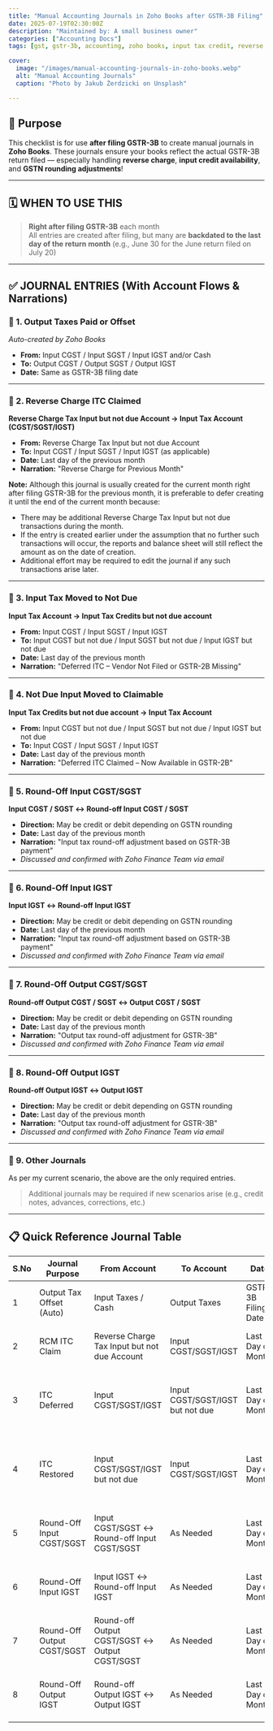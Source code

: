 ```yaml
---
title: "Manual Accounting Journals in Zoho Books after GSTR-3B Filing"
date: 2025-07-19T02:30:00Z
description: "Maintained by: A small business owner"
categories: ["Accounting Docs"]
tags: [gst, gstr-3b, accounting, zoho books, input tax credit, reverse charge, rounding adjustment, reconciliation]

cover:
  image: "/images/manual-accounting-journals-in-zoho-books.webp"
  alt: "Manual Accounting Journals"
  caption: "Photo by Jakub Żerdzicki on Unsplash"

---
```


## 🌟 Purpose

This checklist is for use **after filing GSTR-3B** to create manual journals in **Zoho Books**. These journals ensure your books reflect the actual GSTR-3B return filed — especially handling **reverse charge**, **input credit availability**, and **GSTN rounding adjustments**!

---

## 🗓️ WHEN TO USE THIS

> **Right after filing GSTR-3B** each month  
> All entries are created after filing, but many are **backdated to the last day of the return month** (e.g., June 30 for the June return filed on July 20)

---

## ✅ JOURNAL ENTRIES (With Account Flows & Narrations)

### 🔹 1. Output Taxes Paid or Offset
*Auto-created by Zoho Books*
- **From:** Input CGST / Input SGST / Input IGST and/or Cash  
- **To:** Output CGST / Output SGST / Output IGST  
- **Date:** Same as GSTR-3B filing date

---

### 🔹 2. Reverse Charge ITC Claimed  
**Reverse Charge Tax Input but not due Account → Input Tax Account (CGST/SGST/IGST)**
- **From:** Reverse Charge Tax Input but not due Account  
- **To:** Input CGST / Input SGST / Input IGST (as applicable)  
- **Date:** Last day of the previous month  
- **Narration:** "Reverse Charge for Previous Month"

**Note:** Although this journal is usually created for the current month right after filing GSTR-3B for the previous month, it is preferable to defer creating it until the end of the current month because:

- There may be additional Reverse Charge Tax Input but not due transactions during the month.
- If the entry is created earlier under the assumption that no further such transactions will occur, the reports and balance sheet will still reflect the amount as on the date of creation.
- Additional effort may be required to edit the journal if any such transactions arise later.

---

### 🔹 3. Input Tax Moved to Not Due  
**Input Tax Account → Input Tax Credits but not due account**
- **From:** Input CGST / Input SGST / Input IGST  
- **To:** Input CGST but not due / Input SGST but not due / Input IGST but not due  
- **Date:** Last day of the previous month  
- **Narration:** "Deferred ITC – Vendor Not Filed or GSTR-2B Missing"

---

### 🔹 4. Not Due Input Moved to Claimable  
**Input Tax Credits but not due account → Input Tax Account**
- **From:** Input CGST but not due / Input SGST but not due / Input IGST but not due  
- **To:** Input CGST / Input SGST / Input IGST  
- **Date:** Last day of the previous month  
- **Narration:** "Deferred ITC Claimed – Now Available in GSTR-2B"

---

### 🔹 5. Round-Off Input CGST/SGST  
**Input CGST / SGST ↔ Round-off Input CGST / SGST**
- **Direction:** May be credit or debit depending on GSTN rounding  
- **Date:** Last day of the previous month  
- **Narration:** "Input tax round-off adjustment based on GSTR-3B payment"  
- *Discussed and confirmed with Zoho Finance Team via email*

---

### 🔹 6. Round-Off Input IGST  
**Input IGST ↔ Round-off Input IGST**
- **Direction:** May be credit or debit depending on GSTN rounding  
- **Date:** Last day of the previous month  
- **Narration:** "Input tax round-off adjustment based on GSTR-3B payment"  
- *Discussed and confirmed with Zoho Finance Team via email*

---

### 🔹 7. Round-Off Output CGST/SGST  
**Round-off Output CGST / SGST ↔ Output CGST / SGST**
- **Direction:** May be credit or debit depending on GSTN rounding  
- **Date:** Last day of the previous month  
- **Narration:** "Output tax round-off adjustment for GSTR-3B"  
- *Discussed and confirmed with Zoho Finance Team via email*

---

### 🔹 8. Round-Off Output IGST  
**Round-off Output IGST ↔ Output IGST**
- **Direction:** May be credit or debit depending on GSTN rounding  
- **Date:** Last day of the previous month  
- **Narration:** "Output tax round-off adjustment for GSTR-3B"  
- *Discussed and confirmed with Zoho Finance Team via email*

---

### 🔹 9. Other Journals  
As per my current scenario, the above are the only required entries.  
> Additional journals may be required if new scenarios arise (e.g., credit notes, advances, corrections, etc.)

---

## 📋 Quick Reference Journal Table

| S.No | Journal Purpose | From Account | To Account | Date | Narration |
|------|------------------|---------------|-------------|------|-----------|
| 1 | Output Tax Offset (Auto) | Input Taxes / Cash | Output Taxes | GSTR-3B Filing Date | Auto-created |
| 2 | RCM ITC Claim | Reverse Charge Tax Input but not due Account | Input CGST/SGST/IGST | Last Day of Month | Reverse Charge for Previous Month |
| 3 | ITC Deferred | Input CGST/SGST/IGST | Input CGST/SGST/IGST but not due | Last Day of Month | Deferred ITC – Vendor Not Filed or GSTR-2B Missing |
| 4 | ITC Restored | Input CGST/SGST/IGST but not due | Input CGST/SGST/IGST | Last Day of Month | Deferred ITC Claimed – Now Available in GSTR-2B |
| 5 | Round-Off Input CGST/SGST | Input CGST/SGST ↔ Round-off Input CGST/SGST | As Needed | Last Day of Month | Input tax round-off adjustment (GSTR-3B) |
| 6 | Round-Off Input IGST | Input IGST ↔ Round-off Input IGST | As Needed | Last Day of Month | Input tax round-off adjustment (GSTR-3B) |
| 7 | Round-Off Output CGST/SGST | Round-off Output CGST/SGST ↔ Output CGST/SGST | As Needed | Last Day of Month | Output tax round-off adjustment (GSTR-3B) |
| 8 | Round-Off Output IGST | Round-off Output IGST ↔ Output IGST | As Needed | Last Day of Month | Output tax round-off adjustment (GSTR-3B) |

